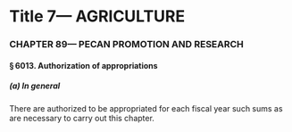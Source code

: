 
# Title 7— AGRICULTURE
### CHAPTER 89— PECAN PROMOTION AND RESEARCH
#### § 6013. Authorization of appropriations
##### (a) In general

There are authorized to be appropriated for each fiscal year such sums as are necessary to carry out this chapter.
